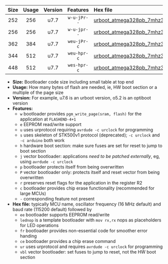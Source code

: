 |Size|Usage|Version|Features|Hex file|
|:-:|:-:|:-:|:-:|:--|
|252|256|u7.7|`w-u-jPr--`|[urboot_atmega328pb_7mhz3728_230400bps_lednop_ur_vbl.hex](https://raw.githubusercontent.com/stefanrueger/urboot.hex/main/mcus/atmega328pb/fcpu_7mhz3728/230400_bps/urboot_atmega328pb_7mhz3728_230400bps_lednop_ur_vbl.hex)|
|256|256|u7.7|`w-u-jpr--`|[urboot_atmega328pb_7mhz3728_230400bps_lednop_fr_ur_vbl.hex](https://raw.githubusercontent.com/stefanrueger/urboot.hex/main/mcus/atmega328pb/fcpu_7mhz3728/230400_bps/urboot_atmega328pb_7mhz3728_230400bps_lednop_fr_ur_vbl.hex)|
|362|384|u7.7|`weu-jPr-c`|[urboot_atmega328pb_7mhz3728_230400bps_ee_lednop_fr_ce_ur_vbl.hex](https://raw.githubusercontent.com/stefanrueger/urboot.hex/main/mcus/atmega328pb/fcpu_7mhz3728/230400_bps/urboot_atmega328pb_7mhz3728_230400bps_ee_lednop_fr_ce_ur_vbl.hex)|
|344|512|u7.7|`weu-hpr-c`|[urboot_atmega328pb_7mhz3728_230400bps_ee_lednop_fr_ce_ur.hex](https://raw.githubusercontent.com/stefanrueger/urboot.hex/main/mcus/atmega328pb/fcpu_7mhz3728/230400_bps/urboot_atmega328pb_7mhz3728_230400bps_ee_lednop_fr_ce_ur.hex)|
|448|512|u7.7|`wes-hpr-c`|[urboot_atmega328pb_7mhz3728_230400bps_ee_lednop_fr_ce.hex](https://raw.githubusercontent.com/stefanrueger/urboot.hex/main/mcus/atmega328pb/fcpu_7mhz3728/230400_bps/urboot_atmega328pb_7mhz3728_230400bps_ee_lednop_fr_ce.hex)|

- **Size:** Bootloader code size including small table at top end
- **Usage:** How many bytes of flash are needed, ie, HW boot section or a multiple of the page size
- **Version:** For example, u7.6 is an urboot version, o5.2 is an optiboot version
- **Features:**
  + `w` bootloader provides `pgm_write_page(sram, flash)` for the application at `FLASHEND-4+1`
  + `e` EEPROM read/write support
  + `u` uses urprotocol requiring `avrdude -c urclock` for programming
  + `s` uses skeleton of STK500v1 protocol (deprecated); `-c urclock` and `-c arduino` both work
  + `h` hardware boot section: make sure fuses are set for reset to jump to boot section
  + `j` vector bootloader: applications *need to be patched externally*, eg, using `avrdude -c urclock`
  + `p` bootloader protects itself from being overwritten
  + `P` vector bootloader only: protects itself and reset vector from being overwritten
  + `r` preserves reset flags for the application in the register R2
  + `c` bootloader provides chip erase functionality (recommended for large MCUs)
  + `-` corresponding feature not present
- **Hex file:** typically MCU name, oscillator frequency (16 MHz default) and baud rate (115200 default) followed by
  + `ee` bootloader supports EEPROM read/write
  + `lednop` is a template bootloader with `mov rx,rx` nops as placeholders for LED operations
  + `fr` bootloader provides non-essential code for smoother error handing
  + `ce` bootloader provides a chip erase command
  + `ur` uses urprotocol and requires `avrdude -c urclock` for programming
  + `vbl` vector bootloader: set fuses to jump to reset, not the HW boot section
